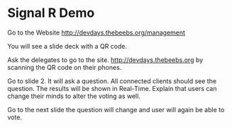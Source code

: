 # Signal R Demo

Go to the Website http://devdays.thebeebs.org/management

You will see a slide deck with a QR code.

Ask the delegates to go to the site. http://devdays.thebeebs.org by scanning the QR code on their phones.

Go to slide 2. It will ask a question. All connected clients should see the question. The results will be shown in Real-Time. Explain that users can change their minds to alter the voting as well.

Go to the next slide the question will change and user will again be able to vote.